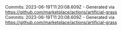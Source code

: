 Commits: 2023-06-19T11:20:08.609Z - Generated via https://github.com/marketplace/actions/artificial-grass
<br>
Commits: 2023-06-19T11:20:08.609Z - Generated via https://github.com/marketplace/actions/artificial-grass
<br>
